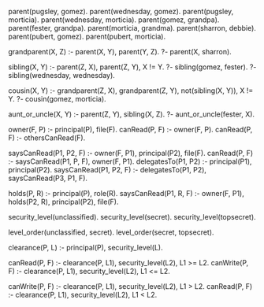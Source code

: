 parent(pugsley, gomez).
parent(wednesday, gomez).
parent(pugsley, morticia).
parent(wednesday, morticia).
parent(gomez, grandpa).
parent(fester, grandpa).
parent(morticia, grandma).
parent(sharron, debbie).
parent(pubert, gomez).
parent(pubert, morticia).

grandparent(X, Z) :- parent(X, Y), parent(Y, Z).
?- parent(X, sharron).

sibling(X, Y) :- parent(Z, X), parent(Z, Y), X != Y.
?- sibling(gomez, fester).
?- sibling(wednesday, wednesday).

cousin(X, Y) :- grandparent(Z, X), grandparent(Z, Y), not(sibling(X, Y)), X != Y.
?- cousin(gomez, morticia).

aunt_or_uncle(X, Y) :- parent(Z, Y), sibling(X, Z).
?- aunt_or_uncle(fester, X).

owner(F, P) :- principal(P), file(F).
canRead(P, F) :- owner(F, P).
canRead(P, F) :- othersCanRead(F).

saysCanRead(P1, P2, F) :- owner(F, P1), principal(P2), file(F).
canRead(P, F) :- saysCanRead(P1, P, F), owner(F, P1).
delegatesTo(P1, P2) :- principal(P1), principal(P2).
saysCanRead(P1, P2, F) :- delegatesTo(P1, P2), saysCanRead(P3, P1, F).

holds(P, R) :- principal(P), role(R).
saysCanRead(P1, R, F) :- owner(F, P1), holds(P2, R), principal(P2), file(F).

security_level(unclassified).
security_level(secret).
security_level(topsecret).

level_order(unclassified, secret).
level_order(secret, topsecret).

clearance(P, L) :- principal(P), security_level(L).

canRead(P, F) :- clearance(P, L1), security_level(L2), L1 >= L2.
canWrite(P, F) :- clearance(P, L1), security_level(L2), L1 <= L2.

canWrite(P, F) :- clearance(P, L1), security_level(L2), L1 > L2.
canRead(P, F) :- clearance(P, L1), security_level(L2), L1 < L2.
